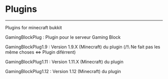 # Plugins

---------------------------------------------

Plugins for minecraft bukkit

GamingBlockPlug : Plugin pour le serveur Gaming Block

GamingBlockPlug1.9 : Version 1.9.X (Minecraft) du plugin (/!\ Ne fait pas les même choses <=> Plugin diférrent)

GamingBlockPlug1.11 : Version 1.11.X (Minecraft) du plugin

GamingBlockPlug1.12 : Version 1.12 (Minecraft) du plugin
